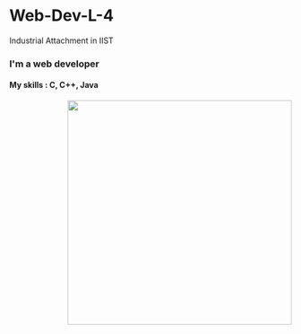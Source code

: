# Web-Dev-L-4
Industrial Attachment in IIST 
### I'm a web developer
#### My skills : C, C++, Java
<img  align="right" width="400" src="https://image.shutterstock.com/image-vector/young-woman-character-sitting-laptop-600w-1731219631.jpg" >
